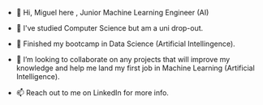 - 👋 Hi, Miguel here , Junior Machine Learning Engineer (AI)

  
- 👀 I've studied Computer Science but am a uni drop-out.
- 🌱 Finished my bootcamp in Data Science (Artificial Intellingence).
- 💞️ I’m looking to collaborate on any projects that will improve my knowledge and help me land my first job in Machine Learning (Artificial Intelligence).
- 📫 Reach out to me on LinkedIn for more info.

<!---
mikezvd/mikezvd is a ✨ special ✨ repository because its `README.md` (this file) appears on your GitHub profile.
You can click the Preview link to take a look at your changes.
--->
